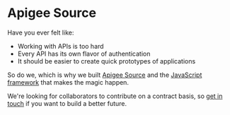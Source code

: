 # Apigee Source
Have you ever felt like:
* Working with APIs is too hard
* Every API has its own flavor of authentication
* It should be easier to create quick prototypes of applications

So do we, which is why we built [Apigee Source](http://blog.apigee.com/detail/apigee_source_twitter_api/) and the [JavaScript framework](http://apigee.github.com/Apigee-Source-for-JavaScript/) that makes the magic happen.

We're looking for collaborators to contribute on a contract basis, so [get in touch](mailto:jobs@apigee.com) if you want to build a better future.
